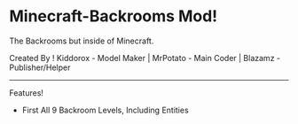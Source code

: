 # Minecraft-Backrooms Mod!

The Backrooms but inside of Minecraft.



Created By ! Kiddorox - Model Maker | MrPotato - Main Coder | Blazamz - Publisher/Helper



------------
Features!
- First All 9 Backroom Levels, Including Entities
